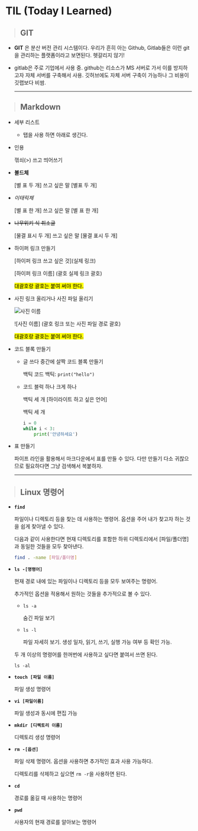 # TIL (Today I Learned)

> ## GIT

* **GIT** 은 분산 버전 관리 시스템이다. 우리가 흔히 아는 Github, Gitlab들은 이런 git을 관리하는 플랫폼이라고 보면된다. 헷갈리지 않기!

* gitlab은 주로 기업에서 사용 중. github는 리소스가 MS 서버로 가서 이를 방지하고자 자체 서버를 구축해서 사용. 깃허브에도 자체 서버 구축이 가능하나 그 비용이 깃랩보다 비쌈.
  
  ---

> ## Markdown

* 세부 리스트 
  
  * 탭을 사용 하면 아래로 생긴다.

* 인용
  
  꺾쇠(>) 쓰고 띄어쓰기

* **볼드체**
  
  [별 표 두 개] 쓰고 싶은 말 [별표 두 개]

* *이태릭체*
  
  [별 표 한 개] 쓰고 싶은 말 [별 표 한 개]

* ~~나무위키 식 취소글~~
  
  [물결 표시 두 개] 쓰고 싶은 말 [물결 표시 두 개]

* 하이퍼 링크 만들기
  
  [하이퍼 링크 쓰고 싶은 것](실제 링크)
  
  [하이퍼 링크 이름] (괄호 실제 링크 괄호)
  
  <mark>대괄호랑 괄호는 붙여 써야 한다.</mark>

* 사진 링크 올리거나 사진 파일 올리기
  
  ![사진 이름](https://static.wikia.nocookie.net/pokemon/images/7/7c/%EB%A6%AC%ED%94%BC%EC%95%84_%EA%B3%B5%EC%8B%9D_%EC%9D%BC%EB%9F%AC%EC%8A%A4%ED%8A%B8.png/revision/latest?cb=20170730120537&path-prefix=ko)
  
  ![사진 이름] (괄호 링크 또는 사진 파일 경로 괄호)
  
  <mark>대괄호랑 괄호는 붙여 써야 한다.</mark>

* 코드 블록 만들기
  
  * 글 쓰다 중간에 살짝 코드 블록 만들기
    
    백틱 코드 백틱: `print("hello")`
  
  * 코드 블럭 하나 크게 하나
    
    백틱 세 개 [하이라이트 하고 싶은 언어]
    
    백틱 세 개
    
    ```python
    i = 0
    while i < 3:
        print('안녕하세요')
    ```

* 표 만들기
  
  파이프 라인을 활용해서 마크다운에서 표를 만들 수 있다. 다만 만들기 다소 귀찮으므로 필요하다면 그냥 검색해서 복붙하자.
  
  ---

> ## Linux 명령어

* **`find`**
  
  파일이나 디렉토리 등을 찾는 데 사용하는 명령어. 옵션을 주어 내가 찾고자 하는 것을 쉽게 찾아낼 수 있다.
  
  다음과 같이 사용한다면 현재 디렉토리를 포함한 하위 디렉토리에서 [파일/폴더명]과 동일한 것들을 모두 찾아낸다.
  
  ```bash
  find . -name [파일/폴더명]
  ```

* **`ls -[명령어]`**
  
  현재 경로 내에 있는 파일이나 디렉토리 등을 모두 보여주는 명령어.
  
  추가적인 옵션을 적용해서 원하는 것들을 추가적으로 볼 수 있다.
  
  * `ls -a`
    
    숨긴 파일 보기
  
  * `ls -l`
    
    파일 자세히 보기. 생성 일자, 읽기, 쓰기, 실행 가능 여부 등 확인 가능.

  두 개 이상의 명령어를 한꺼번에 사용하고 싶다면 붙여서 쓰면 된다.

  `ls -al`

* **`touch [파일 이름]`**
  
  파일 생성 명령어

* **`vi [파일이름]`**
  
  파일 생성과 동시에 편집 가능

* **`mkdir [디렉토리 이름]`**
  
  디렉토리 생성 명령어

* **`rm -[옵션]`**
  
  파일 삭제 명령어. 옵션을 사용하면 추가적인 효과 사용 가능하다. 
  
  디렉토리를 삭제하고 싶으면 `rm -r`을 사용하면 된다.

* **`cd`**
  
  경로를 옮길 때 사용하는 명령어

* **`pwd`**
  
  사용자의 현재 경로를 알아보는 명령어
